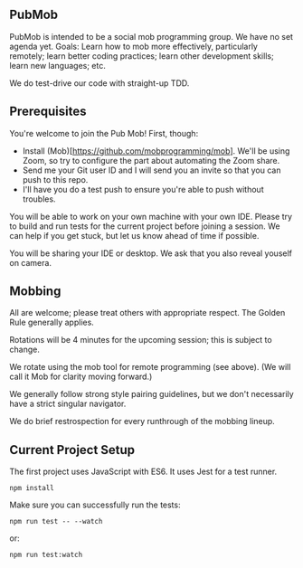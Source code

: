## PubMob

PubMob is intended to be a social mob programming group. We have no set agenda yet. Goals: Learn how to mob more effectively, particularly remotely; learn better coding practices; learn other development skills; learn new languages; etc.

We do test-drive our code with straight-up TDD.

## Prerequisites

You're welcome to join the Pub Mob! First, though:

* Install (Mob)[https://github.com/mobprogramming/mob]. We'll be using Zoom, so try to configure the part about automating the Zoom share.
* Send me your Git user ID and I will send you an invite so that you can push to this repo.
* I'll have you do a test push to ensure you're able to push without troubles.

You will be able to work on your own machine with your own IDE. Please try to build and run tests for the current project before joining a session. We can help if you get stuck, but let us know ahead of time if possible.

You will be sharing your IDE or desktop. We ask that you also reveal youself on camera.

## Mobbing

All are welcome; please treat others with appropriate respect. The Golden Rule generally applies.

Rotations will be 4 minutes for the upcoming session; this is subject to change.

We rotate using the mob tool for remote programming (see above). (We will call it Mob for clarity moving forward.)

We generally follow strong style pairing guidelines, but we don't necessarily have a strict singular navigator.

We do brief restrospection for every runthrough of the mobbing lineup.

## Current Project Setup

The first project uses JavaScript with ES6. It uses Jest for a test runner. 

```
npm install
```

Make sure you can successfully run the tests:

```
npm run test -- --watch
```

or:

```
npm run test:watch
```
